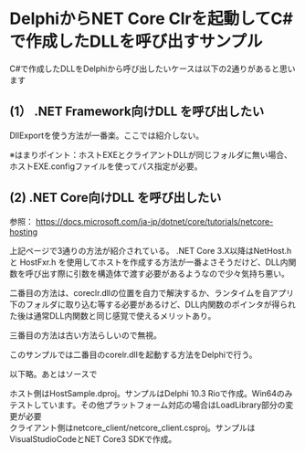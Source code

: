 DelphiからNET Core Clrを起動してC#で作成したDLLを呼び出すサンプル
================================================================

C#で作成したDLLをDelphiから呼び出したいケースは以下の2通りがあると思います

## (1） .NET Framework向けDLL を呼び出したい
  
  DllExportを使う方法が一番楽。ここでは紹介しない。
  
  ※はまりポイント：ホストEXEとクライアントDLLが同じフォルダに無い場合、ホストEXE.configファイルを使ってパス指定が必要。
  
## (2) .NET Core向けDLL を呼び出したい

 参照：  https://docs.microsoft.com/ja-jp/dotnet/core/tutorials/netcore-hosting

 上記ページで3通りの方法が紹介されている。
 .NET Core 3.X以降はNetHost.h と HostFxr.h を使用してホストを作成する方法が一番よさそうだけど、DLL内関数を呼び出す際に引数を構造体で渡す必要があるようなので少々気持ち悪い。
 
  二番目の方法は、coreclr.dllの位置を自力で解決するか、ランタイムを自アプリ下のフォルダに取り込む等する必要があるけど、DLL内関数のポインタが得られた後は通常DLL内関数と同じ感覚で使えるメリットあり。
  
  三番目の方法は古い方法らしいので無視。
  
  このサンプルでは二番目のcorelr.dllを起動する方法をDelphiで行う。
  
 以下略。あとはソースで  
 
 ホスト側はHostSample.dproj。サンプルはDelphi 10.3 Rioで作成。Win64のみテストしています。その他プラットフォーム対応の場合はLoadLibrary部分の変更が必要  
 クライアント側はnetcore_client/netcore_client.csproj。サンプルはVisualStudioCodeとNET Core3 SDKで作成。
